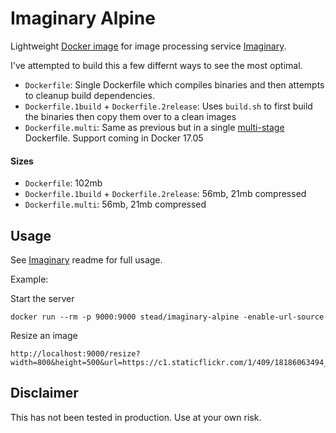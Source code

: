 # Imaginary Alpine 

Lightweight [Docker image](https://hub.docker.com/r/stead/imaginary-alpine/) for image processing service [Imaginary](https://github.com/h2non/imaginary).

I've attempted to build this a few differnt ways to see the most optimal.

- `Dockerfile`: Single Dockerfile which compiles binaries and then attempts to cleanup build dependencies.
- `Dockerfile.1build` + `Dockerfile.2release`: Uses `build.sh` to first build the binaries then copy them over to a clean images
- `Dockerfile.multi`: Same as previous but in a single [multi-stage](https://docs.docker.com/engine/userguide/eng-image/multistage-build) Dockerfile. Support coming in Docker 17.05

#### Sizes

- `Dockerfile`: 102mb
- `Dockerfile.1build` + `Dockerfile.2release`: 56mb, 21mb compressed
- `Dockerfile.multi`: 56mb, 21mb compressed

## Usage

See [Imaginary](https://github.com/h2non/imaginary) readme for full usage.

Example:

Start the server

    docker run --rm -p 9000:9000 stead/imaginary-alpine -enable-url-source

Resize an image

    http://localhost:9000/resize?width=800&height=500&url=https://c1.staticflickr.com/1/409/18186063494_386acbe85c_k.jpg&type=webp

## Disclaimer

This has not been tested in production. Use at your own risk.
